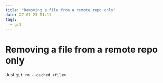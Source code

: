 ```yaml
---
title: "Removing a file from a remote repo only"
date: 27-07-23 01:11
tags:
  - git
---
```


# Removing a file from a remote repo only

Just `git rm --cached <file>`.
